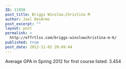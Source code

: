 ```yaml
---
ID: 11958
post_title: Briggs Winslow,Christina M
author: Joel DesArmo
post_excerpt: ""
layout: post
permalink: >
  http://effrtlss.com/briggs-winslowchristina-m-6/
published: true
post_date: 2012-11-02 20:49:44
---
```

<p>Average GPA in Spring 2012 for first course listed: 3.454</p>